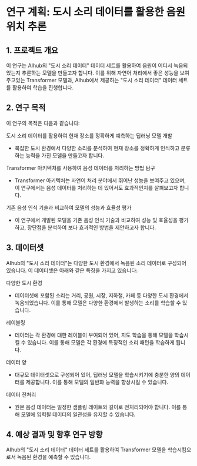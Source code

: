 # 연구 계획: 도시 소리 데이터를 활용한 음원 위치 추론
## 1. 프로젝트 개요

이 연구는 AIhub의 "도시 소리 데이터" 데이터 세트를 활용하여 음원이 어디서 녹음되었는지 추론하는 모델을 만들고자 합니다. 
이를 위해 자연어 처리에서 좋은 성능을 보여주고있는 Transformer 모델과, AIhub에서 제공하는 "도시 소리 데이터" 데이터 세트를 활용하여 학습을 진행합니다.

## 2. 연구 목적

이 연구의 목적은 다음과 같습니다:

도시 소리 데이터를 활용하여 현재 장소를 정확하게 예측하는 딥러닝 모델 개발
  - 복잡한 도시 환경에서 다양한 소리를 분석하여 현재 장소를 정확하게 인식하고 분류하는 능력을 가진 모델을 만들고자 합니다.

Transformer 아키텍처를 사용하여 음성 데이터를 처리하는 방법 탐구
  - Transformer 아키텍처는 자연어 처리 분야에서 뛰어난 성능을 보여주고 있으며, 이 연구에서는 음성 데이터를 처리하는 데 있어서도 효과적인지를 살펴보고자 합니다.

기존 음성 인식 기술과 비교하여 모델의 성능과 효율성 평가 
  - 이 연구에서 개발된 모델을 기존 음성 인식 기술과 비교하여 성능 및 효율성을 평가하고, 장단점을 분석하여 보다 효과적인 방법을 제안하고자 합니다.

## 3. 데이터셋

AIhub의 "도시 소리 데이터"는 다양한 도시 환경에서 녹음된 소리 데이터로 구성되어 있습니다. 이 데이터셋은 아래와 같은 특징을 가지고 있습니다:

다양한 도시 환경
  - 데이터셋에 포함된 소리는 거리, 공원, 시장, 지하철, 카페 등 다양한 도시 환경에서 녹음되었습니다. 이를 통해 모델은 다양한 환경에서 발생하는 소리를 학습할 수 있습니다.

레이블링
  - 데이터는 각 환경에 대한 레이블이 부여되어 있어, 지도 학습을 통해 모델을 학습시킬 수 있습니다. 이를 통해 모델은 각 환경에 특징적인 소리 패턴을 학습하게 됩니다.

데이터 양
 - 대규모 데이터셋으로 구성되어 있어, 딥러닝 모델을 학습시키기에 충분한 양의 데이터를 제공합니다. 이를 통해 모델의 일반화 능력을 향상시킬 수 있습니다.

데이터 전처리
 - 원본 음성 데이터는 일정한 샘플링 레이트와 길이로 전처리되어야 합니다. 이를 통해 모델에 입력될 데이터의 일관성을 유지할 수 있습니다.


## 4. 예상 결과 및 향후 연구 방향

AIhub의 "도시 소리 데이터" 데이터 세트를 활용하여 Transformer 모델을 학습시킴으로서 녹음된 환경을 예측할 수 있습니다.

